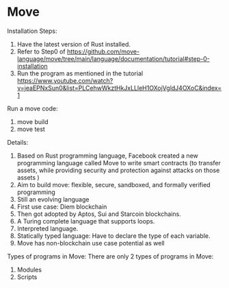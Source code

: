 # Move

Installation Steps:

  1. Have the latest version of Rust installed.
  2. Refer to Step0 of https://github.com/move-language/move/tree/main/language/documentation/tutorial#step-0-installation
  3. Run the program as mentioned in the tutorial https://www.youtube.com/watch?v=jeaEPNxSun0&list=PLCehwWkztHkJxLLleH1OXojVgldJ4OXoC&index=1

Run a move code:
  1. move build
  2. move test

Details:

  1. Based on Rust programming language, Facebook created a new programming language called Move to write smart contracts (to transfer assets, while providing security and protection against attacks on those assets )
  2. Aim to build move: flexible, secure, sandboxed, and formally verified programming
  3. Still an evolving language
  4. First use case: Diem blockchain
  5. Then got adopted by Aptos, Sui and Starcoin blockchains.
  6. A Turing complete language that supports loops.
  7. Interpreted language.
  8. Statically typed language: Have to declare the type of each variable.
  9. Move has non-blockchain use case potential as well

Types of programs in Move: There are only 2 types of programs in Move:

  1. Modules
  2. Scripts
